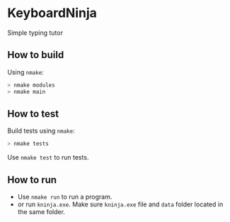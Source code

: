 # KeyboardNinja

Simple typing tutor

## How to build

Using `nmake`:
```sh
> nmake modules
> nmake main
```

## How to test

Build tests using `nmake`:
```sh
> nmake tests
```
Use `nmake test` to run tests.

## How to run

* Use `nmake run` to run a program. 
* or run `kninja.exe`. Make sure `kninja.exe` file and `data` folder located in the same folder.

